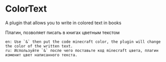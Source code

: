 # ColorText
A plugin that allows you to write in colored text in books

Плагин, позволяет писать в книгах цветным текстом

    en: Use `&` then put the code minecraft color, the plugin will change the color of the written text.
    ru: Используйте `&` после чего поставьте код minecraft цвета, плагин изменит цвет написанного текста.
